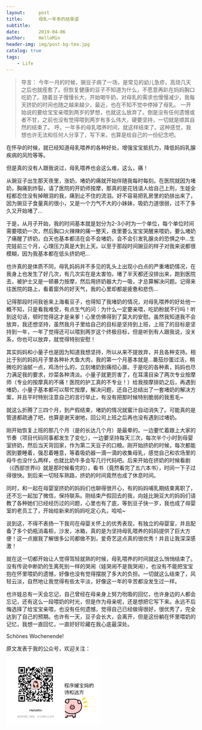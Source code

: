 ```yaml
---
layout:     post
title:      母乳一年多的结束语
subtitle:   
date:       2019-04-06
author:     HelloMin
header-img: img/post-bg-tea.jpg
catalog: true
tags:
    - Life
---
```

 > 导言：
今年一月的时候，豌豆子病了一场，是常见的幼儿急疹，高烧几天之后也就痊愈了。但恢复健康的豆子不知道为什么，不愿意再趴在妈妈胸口吃奶了。随着豆子慢慢长大，开始喝牛奶，对母乳的需求也慢慢减少，我每天挤奶的时间也随之越来越少，最近，也在不知不觉中停掉了母乳。
一开始说的要给宝宝亲喂到两岁的梦想，也就这么放弃了。倒是没有任何遗憾或者不甘，之前也没有觉得喂到两岁有多么伟大，硬要坚持，一切就是顺其自然的结束了。
呼。一年多的母乳喂养时间，就这样结束了。这种感觉，我想也许无法和任何人分享了，写下来，也算是给自己的一份纪念吧。

在怀孕的时候，就已经知道母乳喂养的各种好处，增强宝宝抵抗力，降低妈妈乳腺疾病的风险等等。

但是真的没有人跟我说过，母乳喂养也会这么难，这么，痛！

从豌豆子出生那天夜里，涨奶，堵奶的痛就开始伴随我每时每刻。在医院就因为堵奶，胸痛到炸裂，请了医院的开奶师按摩，那真的是花钱请人给自己上刑，生娃全程都忍住没有掉眼泪的我，痛到止不住的流泪。好不容易把乳房里的奶排出来了，因为豌豆子食量真的很小，又是一个力气不大的小妹妹，吸奶力道很弱，过不了多久又开始堵了...

于是，从月子开始，我的时间基本就是划分为2-3小时为一个单位，每个单位时间需要喂奶一次，然后胸口火辣辣的痛一整天，夜里要么宝宝哭醒来喂奶，要么堵奶了痛醒了挤奶，白天也基本都活在会不会堵奶，会不会引发乳腺炎的恐惧之中…生完娃前三个月，心理压力真是大到上天。以至于那段时间豌豆的样子对我来说都很模糊，因为我基本都在低头挤奶吧...

也许真的是体质不同，母乳妈妈并不多见的乳头上出现小白点的严重堵奶情况，在我身上也发生了好几次，有几次实在是太害怕，堵了半天都还没排出来，跑到医院去，被护士又是一顿暴力按摩，然后用挤奶器大力一吸，才总算解决问题。记得来往医院的路上，看着窗外的好天气，我的心里却都是疲惫和悲伤...

记得那段时间我爸来上海看豆子，也得知了我堵奶的情况，对母乳喂养的好处他一概不知，只是看我难受，有点生气的问：为什么一定要亲喂，吃奶粉就不行吗！听到这句话，顿时觉得这才是亲爹！心里仿佛得到了莫大的安慰。虽然我知道我不会放弃，我还想坚持，虽然我月子里给自己的目标是坚持到上班，上班了的目标是坚持到一年，一年了觉得还可以喂到两岁这个终极目标，但是听到有人跟我说，没关系，你也可以放弃，就觉得特别安慰！

其实妈妈和小量子也是因为知道我想坚持，所以从来不提放弃，并且各种支持。相比于别的妈妈月子里各种补大鱼大肉，我的第一个月基本就是...番茄炒蛋过活，稍微吃的油腻一点，鸡汤什么的，立刻堵奶到痛彻心扉。于是吃的各种素，妈妈也尽力满足我的要求，炒菜各种清淡。小量子就更厉害了，在耳濡目染了两次专业按摩师（专业的按摩真的不痛！医院的护工真的不专业！）给我按摩排奶之后，再遇到堵奶，小量子基本都可以帮忙按摩，解决问题，还自己总结出了一套堵奶的解决方案，并且平时特别注意自己的言行举止，有没有把那时候特别脆弱的我惹毛~

就这么折腾了三四个月，到产假结束，堵奶的情况就蜜汁自动消失了。可能真的是管道都疏通了吧，也算是谢天谢地，回公司上班之后再也没有遇到过堵奶。

刚开始恢复上班的那几个月（是的长达几个月）是最晕的。一边要忙着跟上大家的节奏（项目代码同事都发生了变化），一边要坚持每天三次，每次半个小时到母婴室挤奶，然后当天背回家，作为第二天豆子的口粮。刚开始挤奶的时候，每次都能困到要睡着，强忍着睡意，等着吸奶器一滴一滴的收集母乳，感觉自己和农场里的母牛也没什么两样，也就比奶牛多会写几行代码吧。后来开始在挤奶的时候看剧（《西部世界ii》就是那时候看完的），看书（竟然看完了五六本书），时间一下子过得很快。到后来一切轻车熟路，挤奶的时间竟然也成了休息时间。

同时，和一起在母婴室挤奶的妈妈们也聊得很开心，有的妈妈哺乳期结束离职了，还不忘一起加了微信，保持联系。刚结束产假回去的我，向娃比豌豆大的妈妈们请教了各种她们已经经历过的问题，心里也有了底，等到豆子快一岁，我也成了母婴室的老员工了，开始给新来的妈妈吃定心丸，哈哈~

说到这，不得不表扬一下我司在母婴关怀上的优秀表现，有独立的母婴室，并且配备了多个奶瓶消毒柜，沙发，冰箱，真的是为坚持母乳喂养的妈妈提供了巨大方便！这一点据我了解很多公司都做不到，爱奇艺这点真的很优秀！并且让我深深感激！

就在这一切都开始让人觉得驾轻就熟的时候，母乳喂养的时间就这么悄悄结束了。没有传说中断奶的生离死别一样的哭闹（娃哭闹不是我哭闹），也没有不能把宝宝抱在怀里喂奶的遗憾，好像也没有觉得摆脱了多大的负担。一切就这么结束了，风轻云淡，自然地让我觉得有些太平淡，好像这一年的辛苦都没发生过一样。

也许娃总有一天会忘记，自己曾经在母亲身上努力吮吸的回忆，也许身边的人都会忘记，还有这么一段喂奶的时光，但是作为母亲呢，还是想把它写下来。永远不后悔选择了给宝宝亲喂，也没有任何遗憾，觉得自己已经做得很好，很优秀了，完全达到了自己的预期。也许有一天，豆子会长大，会离开，但是这份躺在怀里喂奶的记忆，我想一直回忆，一直好好珍藏在我心底最深处。

Schönes Wochenende!

原文发表于我的公众号，欢迎关注：

<img src="/img/qrcode.jpeg" alt="每周一更" width="250px"/>
